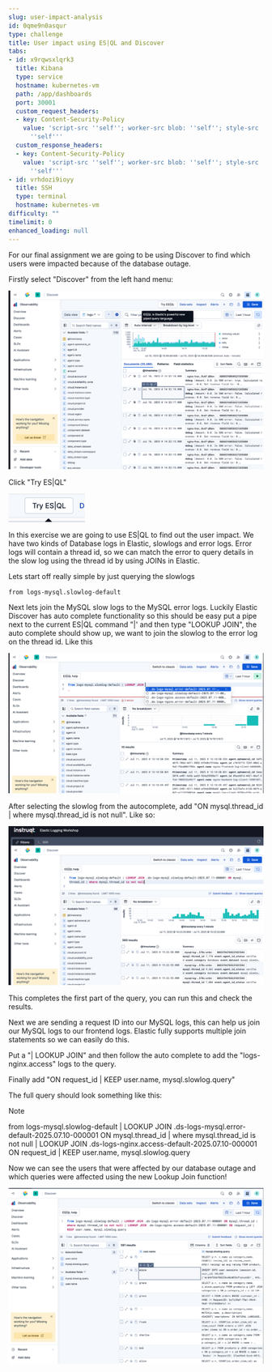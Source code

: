 ```yaml
---
slug: user-impact-analysis
id: 0qme9n0asqur
type: challenge
title: User impact using ES|QL and Discover
tabs:
- id: x9rqwsxlqrk3
  title: Kibana
  type: service
  hostname: kubernetes-vm
  path: /app/dashboards
  port: 30001
  custom_request_headers:
  - key: Content-Security-Policy
    value: 'script-src ''self''; worker-src blob: ''self''; style-src ''unsafe-inline''
      ''self'''
  custom_response_headers:
  - key: Content-Security-Policy
    value: 'script-src ''self''; worker-src blob: ''self''; style-src ''unsafe-inline''
      ''self'''
- id: vrhdozi9ioyy
  title: SSH
  type: terminal
  hostname: kubernetes-vm
difficulty: ""
timelimit: 0
enhanced_loading: null
---
```

For our final assignment we are going to be using Discover to find which users were impacted because of the database outage.

Firstly select "Discover" from the left hand menu:

![Jul-10-2025_at_14.40.19-image.png](../assets/Jul-10-2025_at_14.40.19-image.png)

Click "Try ES|QL"

![Jul-10-2025_at_14.40.33-image.png](../assets/Jul-10-2025_at_14.40.33-image.png)

In this exercise we are going to use ES|QL to find out the user impact. We have two kinds of Database logs in Elastic, slowlogs and error logs. Error logs will contain a thread id, so we can match the error to query details in the slow log using the thread id by using JOINs in Elastic.

Lets start off really simple by just querying the slowlogs

```
from logs-mysql.slowlog-default
```

Next lets join the MySQL slow logs to the  MySQL error logs. Luckily Elastic Discover has auto complete functionality so this should be easy put a pipe next to the current ES|QL command "|' and then type "LOOKUP JOIN", the auto complete should show up, we want to join the slowlog to the error log on the thread id. Like this

![Jul-11-2025_at_15.19.54-image.png](../assets/Jul-11-2025_at_15.19.54-image.png)

After selecting the slowlog from the autocomplete, add "ON mysql.thread_id | where mysql.thread_id is not null".  Like so:

![Jul-11-2025_at_15.23.33-image.png](../assets/Jul-11-2025_at_15.23.33-image.png)

This completes the first part of the query, you can run this and check the results.

Next we are sending a request ID into our MySQL logs, this can help us join our MySQL logs to our frontend logs. Elastic fully supports multiple join statements so we can easily do this.

Put a "| LOOKUP JOIN" and then  follow the auto complete to add the "logs-nginx.access" logs to the query.

Finally add "ON request_id | KEEP user.name, mysql.slowlog.query"

The full query should look something like this:

> [!NOTE]
> from logs-mysql.slowlog-default | LOOKUP JOIN .ds-logs-mysql.error-default-2025.07.10-000001 ON mysql.thread_id | where mysql.thread_id is not null | LOOKUP JOIN .ds-logs-nginx.access-default-2025.07.10-000001 ON request_id | KEEP user.name, mysql.slowlog.query

Now we can see the users that were affected by our database outage and which queries were affected using the new Lookup Join function!

![Jul-11-2025_at_15.26.17-image.png](../assets/Jul-11-2025_at_15.26.17-image.png)
